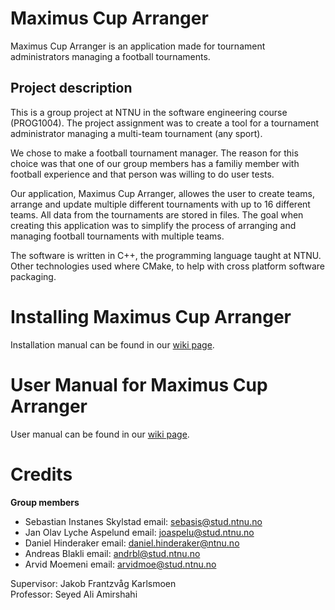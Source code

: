 # Maximus Cup Arranger
Maximus Cup Arranger is an application made for tournament administrators managing a football tournaments.   
## Project description
This is a group project at NTNU in the software engineering course (PROG1004). The project assignment was to create a tool for a tournament administrator managing a multi-team tournament (any sport).   
   
We chose to make a football tournament manager. The reason for this choice was that one of our group members has a familiy member with football experience and that person was willing to do user tests.    
   
Our application, Maximus Cup Arranger, allowes the user to create teams, arrange and update multiple different tournaments with up to 16 different teams. All data from the tournaments are stored in files. The goal when creating this application was to simplify the process of arranging and managing football tournaments with multiple teams.   
   
The software is written in C++, the programming language taught at NTNU.   
Other technologies used where CMake, to help with cross platform software packaging.
   

# Installing Maximus Cup Arranger 
Installation manual can be found in our [wiki page](https://gitlab.stud.idi.ntnu.no/sebasis/prog1004_2022_group3/-/wikis/Installation-Manual).
   

# User Manual for Maximus Cup Arranger
User manual can be found in our [wiki page](https://gitlab.stud.idi.ntnu.no/sebasis/prog1004_2022_group3/-/wikis/User-Manual).   
   
   
# Credits
**Group members**   
* Sebastian Instanes Skylstad     email: sebasis@stud.ntnu.no   
* Jan Olav Lyche Aspelund         email: joaspelu@stud.ntnu.no   
* Daniel Hinderaker               email: daniel.hinderaker@ntnu.no   
* Andreas Blakli                  email: andrbl@stud.ntnu.no   
* Arvid Moemeni                   email: arvidmoe@stud.ntnu.no   
   
Supervisor: Jakob Frantzvåg Karlsmoen  
Professor: Seyed Ali Amirshahi
